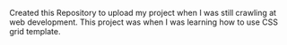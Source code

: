 Created this Repository to upload my project when I was still crawling at web development. This project was when I was learning how to use CSS grid template.
